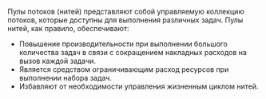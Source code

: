 Пулы потоков (нитей) представляют собой управляемую коллекцию потоков, которые доступны для выполнения различных задач. 
Пулы нитей, как правило, обеспечивают:
- Повышение производительности при выполнении большого количества задач в связи с сокращением накладных расходов на вызов каждой задачи.
- Является средством ограничивающим расход ресурсов при выполнении набора задач.
- Избавляют от необходимости управления жизненным циклом нитей.